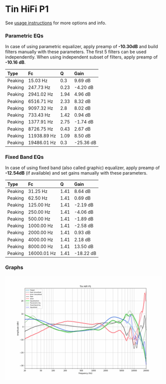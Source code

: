# Tin HiFi P1
See [usage instructions](https://github.com/jaakkopasanen/AutoEq#usage) for more options and info.

### Parametric EQs
In case of using parametric equalizer, apply preamp of **-10.30dB** and build filters manually
with these parameters. The first 5 filters can be used independently.
When using independent subset of filters, apply preamp of **-10.16 dB**.

| Type    | Fc          |    Q | Gain      |
|:--------|:------------|:-----|:----------|
| Peaking | 15.03 Hz    | 0.3  | 9.69 dB   |
| Peaking | 247.73 Hz   | 0.23 | -4.20 dB  |
| Peaking | 2941.02 Hz  | 1.94 | 4.96 dB   |
| Peaking | 6516.71 Hz  | 2.33 | 8.32 dB   |
| Peaking | 9097.32 Hz  | 2.8  | 8.02 dB   |
| Peaking | 733.43 Hz   | 1.42 | 0.94 dB   |
| Peaking | 1377.91 Hz  | 2.75 | -1.74 dB  |
| Peaking | 8726.75 Hz  | 0.43 | 2.67 dB   |
| Peaking | 11938.89 Hz | 1.09 | 8.50 dB   |
| Peaking | 19486.01 Hz | 0.3  | -25.36 dB |

### Fixed Band EQs
In case of using fixed band (also called graphic) equalizer, apply preamp of **-12.54dB**
(if available) and set gains manually with these parameters.

| Type    | Fc          |    Q | Gain      |
|:--------|:------------|:-----|:----------|
| Peaking | 31.25 Hz    | 1.41 | 8.64 dB   |
| Peaking | 62.50 Hz    | 1.41 | 0.69 dB   |
| Peaking | 125.00 Hz   | 1.41 | -2.19 dB  |
| Peaking | 250.00 Hz   | 1.41 | -4.06 dB  |
| Peaking | 500.00 Hz   | 1.41 | -1.89 dB  |
| Peaking | 1000.00 Hz  | 1.41 | -2.58 dB  |
| Peaking | 2000.00 Hz  | 1.41 | 0.93 dB   |
| Peaking | 4000.00 Hz  | 1.41 | 2.18 dB   |
| Peaking | 8000.00 Hz  | 1.41 | 13.50 dB  |
| Peaking | 16000.01 Hz | 1.41 | -18.22 dB |

### Graphs
![](./Tin%20HiFi%20P1.png)